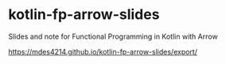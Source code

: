 # kotlin-fp-arrow-slides
Slides and note for Functional Programming in Kotlin with Arrow

https://mdes4214.github.io/kotlin-fp-arrow-slides/export/